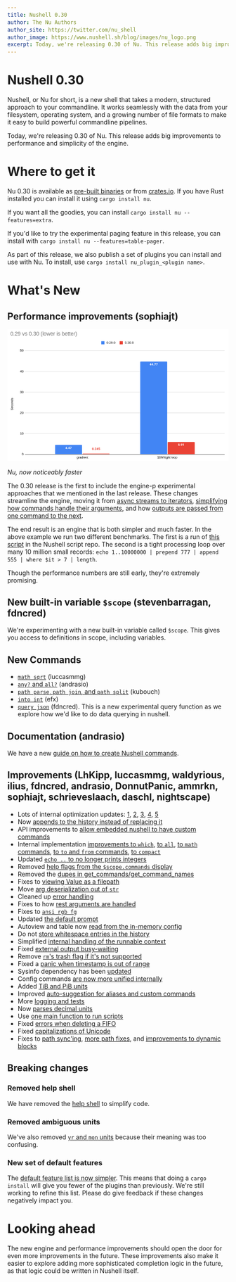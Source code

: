 ```yaml
---
title: Nushell 0.30
author: The Nu Authors
author_site: https://twitter.com/nu_shell
author_image: https://www.nushell.sh/blog/images/nu_logo.png
excerpt: Today, we're releasing 0.30 of Nu. This release adds big improvements to performance and simplicity of the engine.
---
```


# Nushell 0.30

Nushell, or Nu for short, is a new shell that takes a modern, structured approach to your commandline. It works seamlessly with the data from your filesystem, operating system, and a growing number of file formats to make it easy to build powerful commandline pipelines.

Today, we're releasing 0.30 of Nu. This release adds big improvements to performance and simplicity of the engine.

<!-- more -->

# Where to get it

Nu 0.30 is available as [pre-built binaries](https://github.com/nushell/nushell/releases/tag/0.30.0) or from [crates.io](https://crates.io/crates/nu). If you have Rust installed you can install it using `cargo install nu`.

If you want all the goodies, you can install `cargo install nu --features=extra`.

If you'd like to try the experimental paging feature in this release, you can install with `cargo install nu --features=table-pager`.

As part of this release, we also publish a set of plugins you can install and use with Nu. To install, use `cargo install nu_plugin_<plugin name>`.

# What's New

## Performance improvements (sophiajt)

![image of the 0.30 release being 8-20 times faster than 0.29](../assets/images/0_30_0_speed.png)

_Nu, now noticeably faster_

The 0.30 release is the first to include the engine-p experimental approaches that we mentioned in the last release. These changes streamline the engine, moving it from [async streams to iterators](https://github.com/nushell/nushell/pull/3270), [simplifying how commands handle their arguments](https://github.com/nushell/nushell/pull/3281), and how [outputs are passed from one command to the next](https://github.com/nushell/nushell/pull/3304).

The end result is an engine that is both simpler and much faster. In the above example we run two different benchmarks. The first is a run of [this script](https://github.com/nushell/nu_scripts/blob/main/coloring/gradient.nu) in the Nushell script repo. The second is a tight processing loop over many 10 million small records: `echo 1..10000000 | prepend 777 | append 555 | where $it > 7 | length`.

Though the performance numbers are still early, they're extremely promising.

## New built-in variable `$scope` (stevenbarragan, fdncred)

We're experimenting with a new built-in variable called `$scope`. This gives you access to definitions in scope, including variables.

## New Commands

- [`math sqrt`](https://github.com/nushell/nushell/pull/3239) (luccasmmg)
- [`any?` and `all?`](https://github.com/nushell/nushell/pull/3253) (andrasio)
- [`path parse`, `path join`, and `path split`](https://github.com/nushell/nushell/pull/3256) (kubouch)
- [`into int`](https://github.com/nushell/nushell/pull/3279) (efx)
- [`query json`](https://github.com/nushell/nushell/pull/3327) (fdncred). This is a new experimental query function as we explore how we'd like to do data querying in nushell.

## Documentation (andrasio)

We have a new [guide on how to create Nushell commands](https://github.com/nushell/nushell/pull/3326).

## Improvements (LhKipp, luccasmmg, waldyrious, ilius, fdncred, andrasio, DonnutPanic, ammrkn, sophiajt, schrieveslaach, daschl, nightscape)

- Lots of internal optimization updates: [1](https://github.com/nushell/nushell/pull/3289), [2](https://github.com/nushell/nushell/pull/3292), [3](https://github.com/nushell/nushell/pull/3300), [4](https://github.com/nushell/nushell/pull/3301), [5](https://github.com/nushell/nushell/pull/3306)
- Now [appends to the history instead of replacing it](https://github.com/nushell/nushell/pull/3314)
- API improvements to [allow embedded nushell to have custom commands](https://github.com/nushell/nushell/pull/3309)
- Internal implementation [improvements to `which`](https://github.com/nushell/nushell/pull/3310), [to `all`](https://github.com/nushell/nushell/pull/3312), [to `math` commands](https://github.com/nushell/nushell/pull/3315), [to `to` and `from` commands](https://github.com/nushell/nushell/pull/3320), [to `compact`](https://github.com/nushell/nushell/pull/3325)
- Updated [`echo ..` to no longer prints integers](https://github.com/nushell/nushell/pull/3322)
- Removed [help flags from the `$scope.commands` display](https://github.com/nushell/nushell/pull/3311)
- Removed the [dupes in get_commands/get_command_names](https://github.com/nushell/nushell/pull/3308)
- Fixes to [viewing Value as a filepath](https://github.com/nushell/nushell/pull/3305)
- Move [arg deserialization out of `str`](https://github.com/nushell/nushell/pull/3294)
- Cleaned up [error handling](https://github.com/nushell/nushell/pull/3297)
- Fixes to how [rest arguments are handled](https://github.com/nushell/nushell/pull/3303)
- Fixes to [`ansi rgb fg`](https://github.com/nushell/nushell/pull/3293)
- Updated [the default prompt](https://github.com/nushell/nushell/pull/3291)
- Autoview and table now [read from the in-memory config](https://github.com/nushell/nushell/pull/3287)
- Do not [store whitespace entries in the history](https://github.com/nushell/nushell/pull/3286)
- Simplified [internal handling of the runnable context](https://github.com/nushell/nushell/pull/3283)
- Fixed [external output busy-waiting](https://github.com/nushell/nushell/pull/3280)
- Remove [`rm`'s trash flag if it's not supported](https://github.com/nushell/nushell/pull/3278)
- Fixed a [panic when timestamp is out of range](https://github.com/nushell/nushell/pull/3271)
- Sysinfo dependency has been [updated](https://github.com/nushell/nushell/pull/3267)
- Config commands [are now more unified internally](https://github.com/nushell/nushell/pull/3265)
- Added [TiB and PiB units](https://github.com/nushell/nushell/pull/3257)
- Improved [auto-suggestion for aliases and custom commands](https://github.com/nushell/nushell/pull/3249)
- More [logging and tests](https://github.com/nushell/nushell/pull/3247)
- Now [parses decimal units](https://github.com/nushell/nushell/pull/3243)
- Use [one main function to run scripts](https://github.com/nushell/nushell/pull/3242)
- Fixed [errors when deleting a FIFO](https://github.com/nushell/nushell/pull/3235)
- Fixed [capitalizations of Unicode](https://github.com/nushell/nushell/pull/3234)
- Fixes to [path sync'ing](https://github.com/nushell/nushell/pull/3335), [more path fixes](https://github.com/nushell/nushell/pull/3336), and [improvements to dynamic blocks](https://github.com/nushell/nushell/pull/3339)

## Breaking changes

### Removed help shell

We have removed the [help shell](https://github.com/nushell/nushell/pull/3258) to simplify code.

### Removed ambiguous units

We've also removed [`yr` and `mon` units](https://github.com/nushell/nushell/pull/3262) because their meaning was too confusing.

### New set of default features

The [default feature list is now simpler](https://github.com/nushell/nushell/pull/3288). This means that doing a `cargo install` will give you fewer of the plugins than previously. We're still working to refine this list. Please do give feedback if these changes negatively impact you.

# Looking ahead

The new engine and performance improvements should open the door for even more improvements in the future. These improvements also make it easier to explore adding more sophisticated completion logic in the future, as that logic could be written in Nushell itself.
